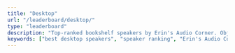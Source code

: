 ```yaml
---
title: "Desktop"
url: "/leaderboard/desktop/"
type: "leaderboard"
description: "Top-ranked bookshelf speakers by Erin's Audio Corner. Objective measurements, listening impressions, and affiliate links to help you choose the best."
keywords: ["best desktop speakers", "speaker ranking", "Erin's Audio Corner", "speaker measurements", "audiophile desktop speakers", "dj speakers", "best pro audio speakers", "best monitoring speakers"]
---
```

